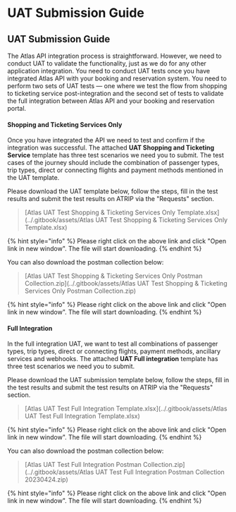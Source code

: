 # UAT Submission Guide

## UAT Submission Guide

The Atlas API integration process is straightforward. However, we need to conduct UAT to validate the functionality, just as we do for any other application integration. You need to conduct UAT tests once you have integrated Atlas API with your booking and reservation system. You need to perform two sets of UAT tests — one where we test the flow from shopping to ticketing service post-integration and the second set of tests to validate the full integration between Atlas API and your booking and reservation portal.

#### Shopping and Ticketing Services Only

Once you have integrated the API we need to test and confirm if the integration was successful. The attached **UAT Shopping and Ticketing Service** template has three test scenarios we need you to submit. The test cases of the journey should include the combination of passenger types, trip types, direct or connecting flights and payment methods mentioned in the UAT template.

Please download the UAT template below, follow the steps, fill in the test results and submit the test results on ATRIP via the "Requests" section.

> [Atlas UAT Test Shopping & Ticketing Services Only Template.xlsx](../.gitbook/assets/Atlas UAT Test Shopping & Ticketing Services Only Template.xlsx)

{% hint style="info" %}
Please right click on the above link and click "Open link in new window". The file will start downloading.
{% endhint %}

You can also download the postman collection below:

> [Atlas UAT Test Shopping & Ticketing Services Only Postman Collection.zip](../.gitbook/assets/Atlas UAT Test Shopping & Ticketing Services Only Postman Collection.zip)

{% hint style="info" %}
Please right click on the above link and click "Open link in new window". The file will start downloading.
{% endhint %}

#### Full Integration

In the full integration UAT, we want to test all combinations of passenger types, trip types, direct or connecting flights, payment methods, ancillary services and webhooks. The attached **UAT Full integration** template has three test scenarios we need you to submit.

Please download the UAT submission template below, follow the steps, fill in the test results and submit the test results on ATRIP via the "Requests" section.

> [Atlas UAT Test Full Integration Template.xlsx](../.gitbook/assets/Atlas UAT Test Full Integration Template.xlsx)

{% hint style="info" %}
Please right click on the above link and click "Open link in new window". The file will start downloading.
{% endhint %}

You can also download the postman collection below:

> [Atlas UAT Test Full Integration Postman Collection.zip](../.gitbook/assets/Atlas UAT Test Full Integration Postman Collection 20230424.zip)

{% hint style="info" %}
Please right click on the above link and click "Open link in new window". The file will start downloading.
{% endhint %}
